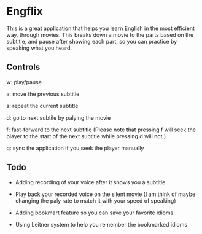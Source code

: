 # Engflix
This is a great application that helps you learn English in the most efficient way, through movies.
This breaks down a movie to the parts based on the subtitle, and pause after showing each part, so you can practice by speaking what you heard.

## Controls

w: play/pause

a: move the previous subtitle

s: repeat the current subtitle

d: go to next subtile by palying the movie

f: fast-forward to the next subtitle (Please note that pressing f will seek the player to the start of the next subtitle while pressing d will not.)

q: sync the application if you seek the player manually

## Todo

* Adding recording of your voice after it shows you a subtitle

* Play back your recorded voice on the silent movie (I am think of maybe changing the paly rate to match it with your speed of speaking)

* Adding bookmart feature so you can save your favorite idioms

* Using Leitner system to help you remember the bookmarked idioms
